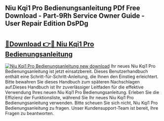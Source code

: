 ## Niu Kqi1 Pro Bedienungsanleitung PDf Free Download - Part-9Rh Service Owner Guide - User Repair Edition DsPDg

# <h2><a href="http://df47c0.blite.top/?on=Niu+Kqi1+Pro+Bedienungsanleitung">🔗Download 👉🔴 Niu Kqi1 Pro Bedienungsanleitung</a></h2>

[![Niu Kqi1 Pro Bedienungsanleitung new download](https://i.imgur.com/lujVjoI.png)](http://df47c0.blite.top/?on=Niu+Kqi1+Pro+Bedienungsanleitung)
Ihr neues Niu Kqi1 Pro Bedienungsanleitung ist jetzt einsatzbereit. Dieses Benutzerhandbuch enthält eine Schritt-für-Schritt-Anleitung, die Ihnen den Einstieg erleichtert. Bitte bewahren Sie dieses Handbuch zum späteren Nachschlagen auf.Dieses Handbuch ist Ihr zuverlässiger Leitfaden für die effektive Verwendung Ihres neuen Niu Kqi1 Pro Bedienungsanleitung. Erleben Sie die Effizienz der Funktionsliste, während Sie Ihr neues Niu Kqi1 Pro Bedienungsanleitung verwenden. Bitte scheuen Sie sich nicht, Niu Kqi1 Pro Bedienungsanleitung zu fragen. Unser Kundensupport-Team ist bereit, Ihre Fragen zu beantworten.
